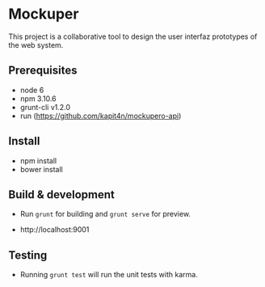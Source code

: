 # Mockuper
This project is a collaborative tool to design the user interfaz prototypes of the web system.

## Prerequisites
* node 6
* npm 3.10.6
* grunt-cli v1.2.0
* run (https://github.com/kapit4n/mockupero-api)

## Install
* npm install
* bower install

## Build & development

* Run `grunt` for building and `grunt serve` for preview.

* http://localhost:9001

## Testing

* Running `grunt test` will run the unit tests with karma.
